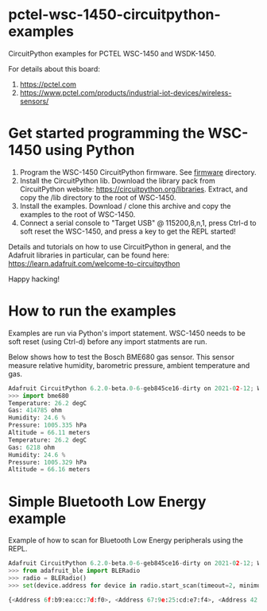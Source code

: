 # pctel-wsc-1450-circuitpython-examples

CircuitPython examples for PCTEL WSC-1450 and WSDK-1450. 

For details about this board:
1. https://pctel.com 
2. https://www.pctel.com/products/industrial-iot-devices/wireless-sensors/ 


# Get started programming the WSC-1450 using Python 

1. Program the WSC-1450 CircuitPython firmware. See [firmware](firmware) directory. 
2. Install the CircuitPython lib. Download the library pack from CircuitPython website: https://circuitpython.org/libraries. Extract, and copy the /lib directory to the root of WSC-1450.
3. Install the examples. Download / clone this archive and copy the examples to the root of WSC-1450.
4. Connect a serial console to "Target USB" @ 115200,8,n,1, press Ctrl-d to soft reset the WSC-1450, and press a key to get the REPL started!

Details and tutorials on how to use CircuitPython in general, and the Adafruit libraries in particular, can be found here: https://learn.adafruit.com/welcome-to-circuitpython


Happy hacking!



# How to run the examples

Examples are run via Python's import statement. WSC-1450 needs to be soft reset (using Ctrl-d) before any import statments are run.

Below shows how to test the Bosch BME680 gas sensor. This sensor measure relative humidity, barometric pressure, ambient temperature and gas. 

```python
Adafruit CircuitPython 6.2.0-beta.0-6-geb845ce16-dirty on 2021-02-12; WSC-1450 with nRF52840
>>> import bme680
Temperature: 26.2 degC
Gas: 414785 ohm
Humidity: 24.6 %
Pressure: 1005.335 hPa
Altitude = 66.11 meters
Temperature: 26.2 degC
Gas: 6218 ohm
Humidity: 24.6 %
Pressure: 1005.329 hPa
Altitude = 66.16 meters
```

# Simple Bluetooth Low Energy example

Example of how to scan for Bluetooth Low Energy peripherals using the REPL.

```python
Adafruit CircuitPython 6.2.0-beta.0-6-geb845ce16-dirty on 2021-02-12; WSC-1450 with nRF52840
>>> from adafruit_ble import BLERadio
>>> radio = BLERadio()
>>> set(device.address for device in radio.start_scan(timeout=2, minimum_rssi=-80))

{<Address 6f:b9:ea:cc:7d:f0>, <Address 67:9e:25:cd:e7:f4>, <Address 42:7d:2e:d4:12:22>, <Address 84:c0:ef:d9:e5:46>, <Address 35:33:5b:a1:2a:85>, <Address 68:35:52:23:1b:9d>, <Address 42:05:e6:95:fd:cc>, <Address 9c:20:7b:ed:eb:dc>, <Address 39:d0:61:5d:dd:77>}
```
